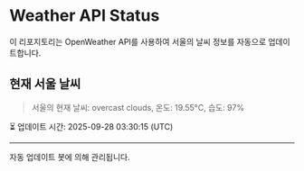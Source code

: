 
# Weather API Status

이 리포지토리는 OpenWeather API를 사용하여 서울의 날씨 정보를 자동으로 업데이트합니다.

## 현재 서울 날씨
> 서울의 현재 날씨: overcast clouds, 온도: 19.55°C, 습도: 97%

⏳ 업데이트 시간: 2025-09-28 03:30:15 (UTC)

---
자동 업데이트 봇에 의해 관리됩니다.
